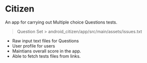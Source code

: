 # Citizen
An app for carrying out Multiple choice Questions tests.
> Question Set > android_citizen/app/src/main/assets/issues.txt

* Raw input text files for Questions
* User profile for users
* Maintians overall score in the app.
* Able to fetch tests files from links.
